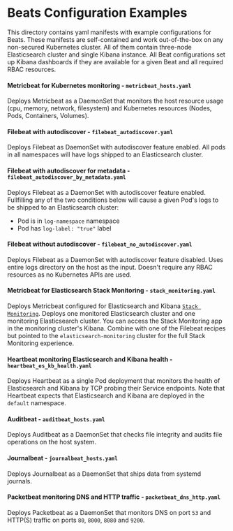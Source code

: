 # Beats Configuration Examples

This directory contains yaml manifests with example configurations for Beats. These manifests are self-contained and work out-of-the-box on any non-secured Kubernetes cluster. All of them contain three-node Elasticsearch cluster and single Kibana instance. All Beat configurations set up Kibana dashboards if they are available for a given Beat and all required RBAC resources. 


#### Metricbeat for Kubernetes monitoring - `metricbeat_hosts.yaml`

Deploys Metricbeat as a DaemonSet that monitors the host resource usage (cpu, memory, network, filesystem) and Kubernetes resources (Nodes, Pods, Containers, Volumes).

#### Filebeat with autodiscover - `filebeat_autodiscover.yaml`

Deploys Filebeat as DaemonSet with autodiscover feature enabled. All pods in all namespaces will have logs shipped to an Elasticsearch cluster.

#### Filebeat with autodiscover for metadata - `filebeat_autodiscover_by_metadata.yaml`

Deploys Filebeat as a DaemonSet with autodiscover feature enabled. Fullfilling any of the two conditions below will cause a given Pod's logs to be shipped to an Elasticsearch cluster:

- Pod is in `log-namespace` namespace
- Pod has `log-label: "true"` label 

#### Filebeat without autodiscover - `filebeat_no_autodiscover.yaml`

Deploys Filebeat as a DaemonSet with autodiscover feature disabled. Uses entire logs directory on the host as the input. Doesn't require any RBAC resources as no Kubernetes APIs are used.   

#### Metricbeat for Elasticsearch Stack Monitoring - `stack_monitoring.yaml`

Deploys Metricbeat configured for Elasticsearch and Kibana [`Stack Monitoring`](https://www.elastic.co/guide/en/kibana/current/xpack-monitoring.html). Deploys one monitored Elasticsearch cluster and one monitoring Elasticsearch cluster. You can access the Stack Monitoring app in the monitoring cluster's Kibana. Combine with one of the Filebeat recipes but pointed to the `elasticsearch-monitoring` cluster for the full Stack Monitoring experience.

#### Heartbeat monitoring Elasticsearch and Kibana health - `heartbeat_es_kb_health.yaml`

Deploys Heartbeat as a single Pod deployment that monitors the health of Elasticsearch and Kibana by TCP probing their Service endpoints. Note that Heartbeat expects that Elasticsearch and Kibana are deployed in the `default` namespace.

#### Auditbeat - `auditbeat_hosts.yaml`

Deploys Auditbeat as a DaemonSet that checks file integrity and audits file operations on the host system.

#### Journalbeat - `journalbeat_hosts.yaml`

Deploys Journalbeat as a DaemonSet that ships data from systemd journals.

#### Packetbeat monitoring DNS and HTTP traffic - `packetbeat_dns_http.yaml`

Deploys Packetbeat as a DaemonSet that monitors DNS on port `53` and HTTP(S) traffic on ports `80`, `8000`, `8080` and `9200`.

